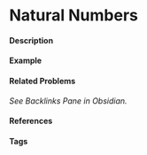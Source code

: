 # Natural Numbers
#### Description
#### Example
#### Related Problems
*See Backlinks Pane in Obsidian.*
#### References
####  Tags